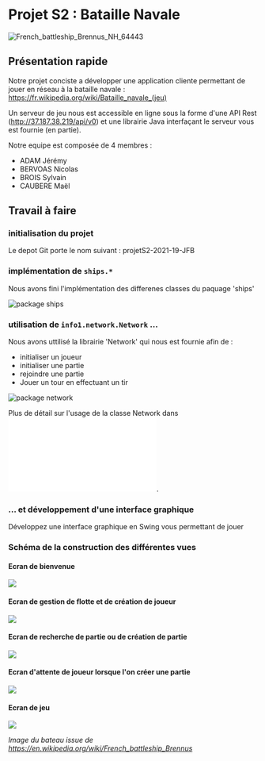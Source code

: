 # Projet S2 : Bataille Navale

![French_battleship_Brennus_NH_64443](img/French_battleship_Brennus_NH_64443.jpg)

## Présentation rapide 

Notre projet conciste a développer une application cliente permettant de jouer 
en réseau à la bataille navale : https://fr.wikipedia.org/wiki/Bataille_navale_(jeu)

Un serveur de jeu nous est accessible en ligne sous la forme d'une API Rest
 (http://37.187.38.219/api/v0) et une librairie Java 
 interfaçant le serveur vous est fournie (en partie).

Notre equipe est composée de 4 membres : 

   - ADAM Jérémy
   - BERVOAS Nicolas
   - BROIS Sylvain
   - CAUBERE Maël

## Travail à faire

### initialisation du projet

   Le depot Git porte le nom suivant : projetS2-2021-19-JFB

### implémentation de `ships.*`

   Nous avons fini l'implémentation des differenes classes du paquage 'ships'

![package ships](documentation/package_ships.png)

### utilisation de `info1.network.Network` ...

Nous avons uttilisé la librairie 'Network' qui nous est fournie afin de : 
   - initialiser un joueur
   - initialiser une partie
   - rejoindre une partie 
   - Jouer un tour en effectuant un tir

![package network](documentation/package_network.png)

Plus de détail sur l'usage de la classe Network dans ![HowToUseNetwork](documentation/HowtoUseNetwork.md).

### ... et développement d'une interface graphique

Développez une interface graphique en Swing vous permettant de jouer


### Schéma de la construction des différentes vues

#### Ecran de bienvenue 
<img src="https://imgur.com/EafB1qL.png">

#### Ecran de gestion de flotte et de création de joueur
<img src="https://imgur.com/HYXGRb0.png">

#### Ecran de recherche de partie ou de création de partie
<img src="https://imgur.com/YR7AkeT.png">

#### Ecran d'attente de joueur lorsque l'on créer une partie
<img src="https://imgur.com/lIwVGwZ.png">

#### Ecran de jeu 
<img src="https://imgur.com/eDNsVUI.png">






_Image du bateau issue de https://en.wikipedia.org/wiki/French_battleship_Brennus_
